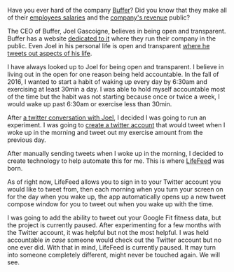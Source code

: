 Have you ever hard of the company [Buffer](https://buffer.com)? Did you know that they make all of their [employees salaries]() and the [company's revenue]() public?

The CEO of Buffer, Joel Gascoigne, believes in being open and transparent. Buffer has a website [dedicated to it]() where they run their company in the public. Even Joel in his personal life is open and transparent [where he tweets out aspects of his life](https://twitter.com/joelfeed).

I have always looked up to Joel for being open and transparent. I believe in living out in the open for one reason being held accountable. In the fall of 2016, I wanted to start a habit of waking up every day by 6:30am and exercising at least 30min a day. I was able to hold myself accountable most of the time but the habit was not starting because once or twice a week, I would wake up past 6:30am or exercise less than 30min.

After [a twitter conversation with Joel](https://twitter.com/levibostian/status/819930212490166273), I decided I was going to run an experiment. I was going to [create a twitter account](https://twitter.com/levifeed) that would tweet when I woke up in the morning and tweet out my exercise amount from the previous day.

After manually sending tweets when I woke up in the morning, I decided to create technology to help automate this for me. This is where [LifeFeed](https://github.com/levibostian/LifeFeed-Android) was born.

As of right now, LifeFeed allows you to sign in to your Twitter account you would like to tweet from, then each morning when you turn your screen on for the day when you wake up, the app automatically opens up a new tweet compose window for you to tweet out when you wake up with the time.

I was going to add the ability to tweet out your Google Fit fitness data, but the project is currently paused. After experimenting for a few months with the Twitter account, it was helpful but not the most helpful. I was held accountable *in case* someone would check out the Twitter account but no one ever did. With that in mind, LifeFeed is currently paused. It may turn into someone completely different, might never be touched again. We will see.
